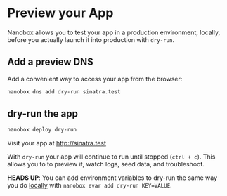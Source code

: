 # Preview your App

Nanobox allows you to test your app in a production environment, locally, before you actually launch it into production with `dry-run`.

## Add a preview DNS
Add a convenient way to access your app from the browser:

```bash
nanobox dns add dry-run sinatra.test
```

## dry-run the app

```bash
nanobox deploy dry-run
```

Visit your app at <a href="http://sinatra.test" target="\_blank">http://sinatra.test</a>

With `dry-run` your app will continue to run until stopped (`ctrl + c`). This allows you to to preview it, watch logs, seed data, and troubleshoot.

**HEADS UP**: You can add environment variables to dry-run the same way you do [locally](/ruby/sinatra/local-evars) with `nanobox evar add dry-run KEY=VALUE`.
